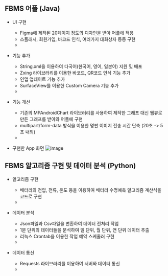 ## FBMS 어플 (Java)
* UI 구현
  * Figma에 제작된 20페이지 정도의 디자인을 받아 어플에 적용
  * 스플래시, 회원가입, 바코드 인식, 여러가지 대화상자 등등 구현
  *

* 기능 추가
  * String.xml을 이용하여 다국어(한국어, 영어, 일본어) 지원 및 배포
  * Zxing 라이브러리를 이용한 바코드, QR코드 인식 기능 추가
  * 인앱 업데이트 기능 추가 
  * SurfaceView를 이용한 Custom Camera 기능 추가 
  * 

* 기능 개선
  * 기존의 MPAndroidChart 라이브러리를 사용하여 제작한 그래프 대신 웹뷰로 만든 그래프를 받아와 어플에 구현 
  * multipart/form-data 방식을 이용한 명판 이미지 전송 시간 단축 (20초 -> 5초 내외)
  * 
  
* 구현한 App 화면
![image](https://user-images.githubusercontent.com/50148363/185747683-f33214ef-c4c8-467a-91a8-98e66a922a58.png)


## FBMS 알고리즘 구현 및 데이터 분석 (Python)
* 알고리즘 구현 
  * 배터리의 전압, 전류, 온도 등을 이용하여 배터리 수명예측 알고리즘 계산식을 코드로 구현  
  * 

* 데이터 분석
  *  Json파일과 Csv파일을 변환하여 데이터 전처리 작업
  *  1분 단위의 데이터들을 분석하여 일 단위, 월 단위, 연 단위 데이터 추출
  *  리눅스 Crontab을 이용한 작업 예약 스케줄러 구현
  *  

* 데이터 통신
  * Requests 라이브러리를 이용하여 서버와 데이터 통신
  * 

